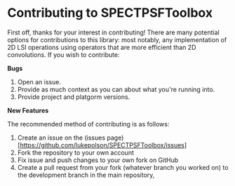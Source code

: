 # Contributing to SPECTPSFToolbox

First off, thanks for your interest in contributing! There are many potential options for contributions to this library: most notably, any implementation of 2D LSI operations using operators that are more efficient than 2D convolutions. If you wish to contribute:

**Bugs**
1. Open an issue. 
2. Provide as much context as you can about what you're running into.
3. Provide project and platgorm versions.

**New Features**

The recommended method of contributing is as follows:
1. Create an issue on the (issues page)[https://github.com/lukepolson/SPECTPSFToolbox/issues]
2. Fork the repository to your own account
3. Fix issue and push changes to your own fork on GitHub
4. Create a pull request from your fork (whatever branch you worked on) to the development branch in the main repository,
